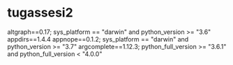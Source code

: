 # tugassesi2
altgraph==0.17; sys_platform == "darwin" and python_version >= "3.6" appdirs==1.4.4 appnope==0.1.2; sys_platform == "darwin" and python_version >= "3.7" argcomplete==1.12.3; python_full_version >= "3.6.1" and python_full_version &lt; "4.0.0"

